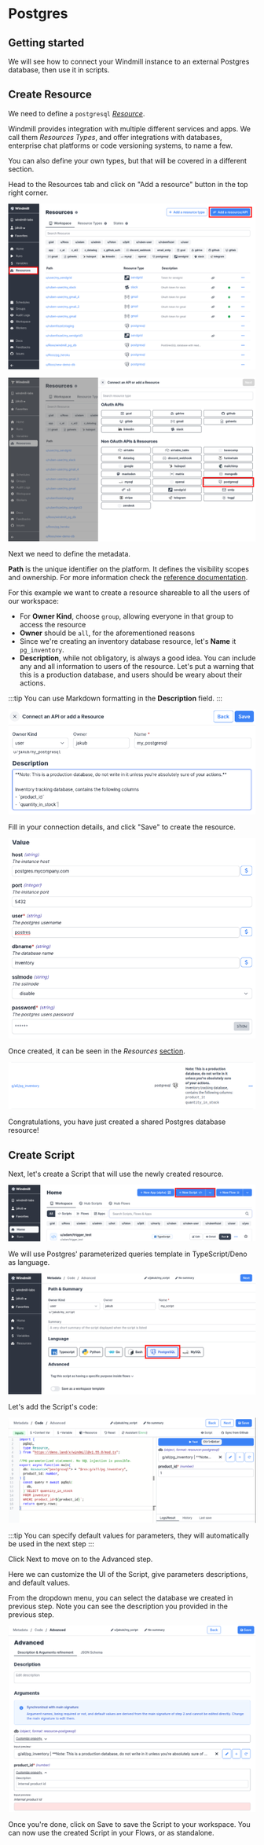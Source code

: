 # Postgres

## Getting started

We will see how to connect your Windmill instance to an external Postgres
database, then use it in scripts.

## Create Resource

We need to define a `postgresql` [_Resource_][docs-resources].

Windmill provides integration with multiple different services and apps. We call
them _Resources Types_, and offer integrations with databases, enterprise chat
platforms or code versioning systems, to name a few.

You can also define your own types, but that will be covered in a different
section.

Head to the Resources tab and click on "Add a resource" button in the top right
corner.

![resource](./resources.png)

![postgres resource](./postgres-resource.png)

Next we need to define the metadata.

**Path** is the unique identifier on the platform. It defines the visibility
scopes and ownership. For more information check the
[reference documentation][docs-path].

For this example we want to create a resource shareable to all the users of our
workspace:

- For **Owner Kind**, choose `group`, allowing everyone in that group to access
  the resource
- **Owner** should be `all`, for the aforementioned reasons
- Since we're creating an inventory database resource, let's **Name** it
  `pg_inventory`.
- **Description**, while not obligatory, is always a good idea. You can include
  any and all information to users of the resource. Let's put a warning that
  this is a production database, and users should be weary about their actions.

:::tip You can use Markdown formatting in the **Description** field. :::

![define resource metadata](./1_1.png)

Fill in your connection details, and click "Save" to create the resource.

![define resource connection details](./1_2.png)

Once created, it can be seen in the _Resources_ [section][wm-app-resources].

![define resource connection details](./1_3.png)

Congratulations, you have just created a shared Postgres database resource!

## Create Script

Next, let's create a Script that will use the newly created resource.

![create script](./create-a-script.png)

We will use Postgres' parameterized queries template in TypeScript/Deno as
language.

![postgres template](./2_1.png)

Let's add the Script's code:

![create script code](./2_2.png)

:::tip You can specify default values for parameters, they will automatically be
used in the next step :::

Click Next to move on to the Advanced step.

Here we can customize the UI of the Script, give parameters descriptions, and
default values.

From the dropdown menu, you can select the database we created in previous step.
Note you can see the description you provided in the previous step.

![create script customization](./2_3.png)

Once you're done, click on Save to save the Script to your workspace. You can
now use the created Script in your Flows, or as standalone.

<!-- Links -->

[wm-app-resources]: https://app.windmill.dev/resources
[docs-resources]: ../../reference/index.md#resource
[docs-path]: ../../reference/index.md#path

